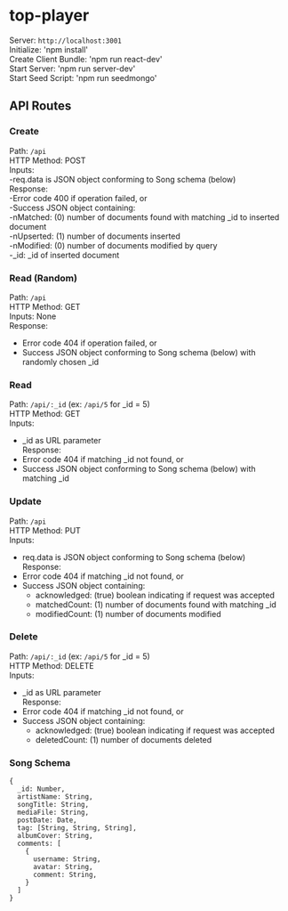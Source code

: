 # top-player

Server: `http://localhost:3001`   
Initialize: 'npm install'  
Create Client Bundle: 'npm run react-dev'  
Start Server: 'npm run server-dev'  
Start Seed Script: 'npm run seedmongo'  


## API Routes

### Create  
Path: `/api`  
HTTP Method: POST  
Inputs:  
   -req.data is JSON object conforming to Song schema (below)  
Response:  
   -Error code 400 if operation failed, or  
   -Success JSON object containing:  
      -nMatched: (0) number of documents found with matching _id to inserted document  
      -nUpserted: (1) number of documents inserted  
      -nModified: (0) number of documents modified by query  
      -_id: _id of inserted document  

### Read (Random)  
Path: `/api`  
HTTP Method: GET  
Inputs: None  
Response:  
   * Error code 404 if operation failed, or  
   * Success JSON object conforming to Song schema (below) with randomly chosen _id  

### Read  
Path: `/api/:_id` (ex: `/api/5` for _id = 5)  
HTTP Method: GET  
Inputs:  
   * _id as URL parameter  
Response:  
   * Error code 404 if matching _id not found, or  
   * Success JSON object conforming to Song schema (below) with matching _id  

### Update  
Path: `/api`  
HTTP Method: PUT  
Inputs:  
   * req.data is JSON object conforming to Song schema (below)  
Response:  
   * Error code 404 if matching _id not found, or  
   * Success JSON object containing:  
      * acknowledged: (true) boolean indicating if request was accepted  
      * matchedCount: (1) number of documents found with matching _id  
      * modifiedCount: (1) number of documents modified  

### Delete  
Path: `/api/:_id` (ex: `/api/5` for _id = 5)  
HTTP Method: DELETE  
Inputs:  
   * _id as URL parameter  
Response:  
   * Error code 404 if matching _id not found, or  
   * Success JSON object containing:  
      * acknowledged: (true) boolean indicating if request was accepted  
      * deletedCount: (1) number of documents deleted  
    
### Song Schema  
```
{
  _id: Number,
  artistName: String,
  songTitle: String,
  mediaFile: String,
  postDate: Date,
  tag: [String, String, String],
  albumCover: String,
  comments: [
    {
      username: String, 
      avatar: String,
      comment: String,
    }
  ]
}
```
